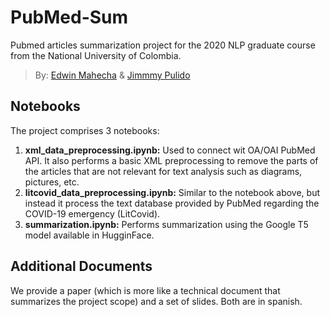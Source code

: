 # PubMed-Sum
Pubmed articles summarization project for the 2020 NLP graduate course from the National University of Colombia.
> By: [Edwin Mahecha](https://github.com/ermahechap) & [Jimmmy Pulido](https://github.com/jiapulidoar)

## Notebooks
The project comprises 3 notebooks:
1. **xml_data_preprocessing.ipynb:** Used to connect wit OA/OAI PubMed API. It also performs a basic XML preprocessing to remove the parts of the articles that are not relevant for text analysis such as diagrams, pictures, etc.
2. **litcovid_data_preprocessing.ipynb:** Similar to the notebook above, but instead it process the text database provided by PubMed regarding the COVID-19 emergency (LitCovid).
3. **summarization.ipynb:** Performs summarization using the Google T5 model available in HugginFace.

## Additional Documents
We provide a paper (which is more like a technical document that summarizes the project scope) and a set of slides. Both are in spanish.
